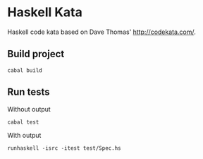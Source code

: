 # Haskell Kata
Haskell code kata based on Dave Thomas' http://codekata.com/.

## Build project

```
cabal build
```

## Run tests

Without output
```
cabal test
```
With output
```
runhaskell -isrc -itest test/Spec.hs
```
